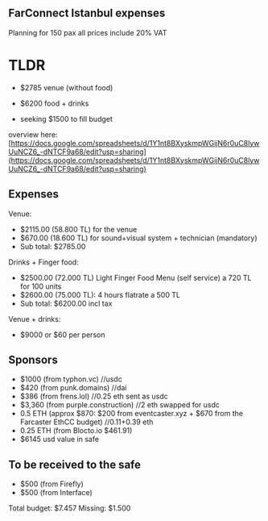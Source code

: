 ## FarConnect Istanbul expenses
Planning for 150 pax all prices include 20% VAT

# TLDR
- $2785 venue (without food) 
- $6200 food + drinks 

- seeking $1500 to fill budget

overview here: [https://docs.google.com/spreadsheets/d/1Y1nt8BXyskmpWGijN6r0uC8lywUuNCZ6_-dNTCF9a68/edit?usp=sharing](https://docs.google.com/spreadsheets/d/1Y1nt8BXyskmpWGijN6r0uC8lywUuNCZ6_-dNTCF9a68/edit?usp=sharing)

## Expenses
Venue:  
- $2115.00 (58.800 TL) for the venue
- $670.00 (18.600 TL) for sound+visual system + technician (mandatory)
- Sub total: $2785.00

Drinks + Finger food:  
- $2500.00 (72.000 TL) Light Finger Food Menu (self service) a 720 TL for 100 units
- $2600.00 (75.000 TL): 4 hours flatrate a 500 TL
- Sub total: $6200.00 incl tax

Venue + drinks:  
- $9000 or $60 per person

## Sponsors
- $1000 (from typhon.vc) //usdc
- $420 (from punk.domains) //dai
- $386 (from frens.lol) //0.25 eth sent as usdc
- $3,360 (from purple.construction) //2 eth swapped for usdc
- 0.5 ETH (approx $870: $200 from eventcaster.xyz + $670 from the Farcaster EthCC budget) //0.11+0.39 eth
- 0.25 ETH (from Blocto.io $461.91)
- $6145 usd value in safe

## To be received to the safe
- $500 (from Firefly)
- $500 (from Interface)

Total budget: $7.457
Missing: $1.500


